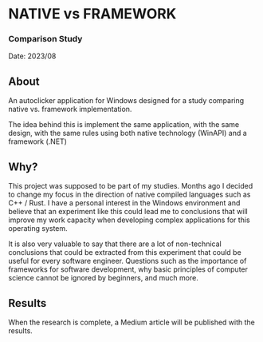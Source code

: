 # NATIVE vs FRAMEWORK
### Comparison Study

Date: 2023/08

## About

An autoclicker application for Windows designed for a study comparing native vs. framework implementation.

The idea behind this is implement the same application, with the same design, with the same rules using both native technology (WinAPI) and a framework (.NET) 

## Why?

This project was supposed to be part of my studies. Months ago I decided to change my focus in the direction of native compiled languages such as C++ / Rust. I have a personal interest in the Windows environment and believe that an experiment like this could lead me to conclusions that will improve my work capacity when developing complex applications for this operating system.

It is also very valuable to say that there are a lot of non-technical conclusions that could be extracted from this experiment that could be useful for every software engineer. Questions such as the importance of frameworks for software development, why basic principles of computer science cannot be ignored by beginners, and much more.

## Results

When the research is complete, a Medium article will be published with the results.
